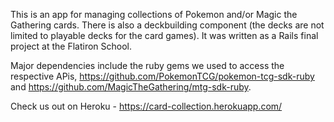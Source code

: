 This is an app for managing collections of Pokemon and/or Magic the Gathering cards. There is also a deckbuilding component (the decks are not limited to playable decks for the card games). It was written as a Rails final project at the Flatiron School.

Major dependencies include the ruby gems we used to access the respective APis, https://github.com/PokemonTCG/pokemon-tcg-sdk-ruby and https://github.com/MagicTheGathering/mtg-sdk-ruby. 


Check us out on Heroku - https://card-collection.herokuapp.com/
